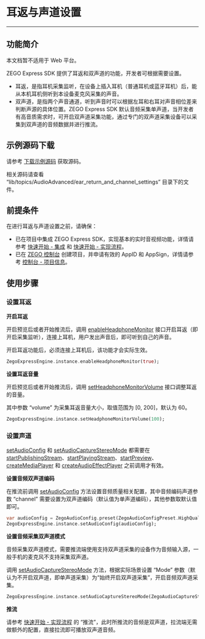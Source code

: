 # 耳返与声道设置

- - -

## 功能简介

<Warning title="注意">

本文档暂不适用于 Web 平台。

</Warning>



ZEGO Express SDK 提供了耳返和双声道的功能，开发者可根据需要设置。

- 耳返，是指耳机采集监听，在设备上插入耳机（普通耳机或蓝牙耳机）后，能从本机耳机侧听到本设备麦克风采集的声音。
- 双声道，是指两个声音通道，听到声音时可以根据左耳和右耳对声音相位差来判断声源的具体位置。ZEGO Express SDK 默认音频采集单声道，当开发者有高音质需求时，可开启双声道采集功能，通过专门的双声道采集设备可以采集到双声道的音频数据并进行推流。


## 示例源码下载

请参考 [下载示例源码](https://doc-zh.zego.im/article/3130) 获取源码。

相关源码请查看 “lib/topics/AudioAdvanced/ear_return_and_channel_settings” 目录下的文件。

## 前提条件

在进行耳返与声道设置之前，请确保：

- 已在项目中集成 ZEGO Express SDK，实现基本的实时音视频功能，详情请参考 [快速开始 - 集成](https://doc-zh.zego.im/article/1241) 和 [快速开始 - 实现流程](https://doc-zh.zego.im/article/7634)。
- 已在 [ZEGO 控制台](https://console.zego.im) 创建项目，并申请有效的 AppID 和 AppSign，详情请参考 [控制台 - 项目信息](/console/project-info)。


## 使用步骤

### 设置耳返

**开启耳返**

开启预览后或者开始推流后，调用 [enableHeadphoneMonitor](https://doc-zh.zego.im/unique-api/express-video-sdk/zh/dart_flutter/zego_express_engine/ZegoExpressEngineDevice/enableHeadphoneMonitor.html) 接口开启耳返（即开启采集监听），连接上耳机，用户发出声音后，即可听到自己的声音。

<Note title="说明">


开启耳返功能后，必须连接上耳机后，该功能才会实际生效。

</Note>



```dart
ZegoExpressEngine.instance.enableHeadphoneMonitor(true);
```

**设置耳返音量**

开启预览后或者开始推流后，调用 [setHeadphoneMonitorVolume](https://doc-zh.zego.im/unique-api/express-video-sdk/zh/dart_flutter/zego_express_engine/ZegoExpressEngineDevice/setHeadphoneMonitorVolume.html) 接口调整耳返的音量。

其中参数 “volume” 为采集耳返音量大小，取值范围为 [0, 200]，默认为 60。

```dart
ZegoExpressEngine.instance.setHeadphoneMonitorVolume(100);
```

### 设置声道

<Warning title="注意">


[setAudioConfig](https://doc-zh.zego.im/unique-api/express-video-sdk/zh/dart_flutter/zego_express_engine/ZegoExpressEnginePublisher/setAudioConfig.html) 和 [setAudioCaptureStereoMode](https://doc-zh.zego.im/unique-api/express-video-sdk/zh/dart_flutter/zego_express_engine/ZegoExpressEnginePublisher/setAudioCaptureStereoMode.html) 都需要在 [startPublishingStream](https://doc-zh.zego.im/unique-api/express-video-sdk/zh/dart_flutter/zego_express_engine/ZegoExpressEnginePublisher/startPublishingStream.html)、[startPlayingStream](https://doc-zh.zego.im/unique-api/express-video-sdk/zh/dart_flutter/zego_express_engine/ZegoExpressEnginePlayer/startPlayingStream.html)、[startPreview](https://doc-zh.zego.im/unique-api/express-video-sdk/zh/dart_flutter/zego_express_engine/ZegoExpressEnginePublisher/startPreview.html)、[createMediaPlayer](https://doc-zh.zego.im/unique-api/express-video-sdk/zh/dart_flutter/zego_express_engine/ZegoExpressEngineMediaPlayer/createMediaPlayer.html) 和 [createAudioEffectPlayer](https://doc-zh.zego.im/unique-api/express-video-sdk/zh/dart_flutter/zego_express_engine/ZegoExpressEngineAudioEffectPlayer/createAudioEffectPlayer.html) 之前调用才有效。

</Warning>



**设置音频双声道编码**

在推流前调用 [setAudioConfig](https://doc-zh.zego.im/unique-api/express-video-sdk/zh/dart_flutter/zego_express_engine/ZegoExpressEnginePublisher/setAudioConfig.html) 方法设置音频质量相关配置，其中音频编码声道参数 “channel” 需要设置为双声道编码（默认值为单声道编码），其他参数取默认值即可。

```dart
var audioConfig = ZegoAudioConfig.preset(ZegoAudioConfigPreset.HighQualityStereo);
ZegoExpressEngine.instance.setAudioConfig(audioConfig);
```

**设置音频采集双声道模式**

<Note title="说明">


音频采集双声道模式，需要推流端使用支持双声道采集的设备作为音频输入源，一般手机的麦克风不支持采集双声道。

</Note>



调用 [setAudioCaptureStereoMode](https://doc-zh.zego.im/unique-api/express-video-sdk/zh/dart_flutter/zego_express_engine/ZegoExpressEnginePublisher/setAudioCaptureStereoMode.html) 方法，根据实际场景设置 “Mode” 参数（默认为不开启双声道，即单声道采集）为“始终开启双声道采集”，开启音频双声道采集。

```dart
ZegoExpressEngine.instance.setAudioCaptureStereoMode(ZegoAudioCaptureStereoMode.Always);
```

**推流**

请参考 [快速开始 - 实现流程](https://doc-zh.zego.im/article/7634#publishingStream) 的 “推流”，此时所推流的音频是双声道，拉流端无需做额外的配置，直接拉流即可播放双声道音频。

